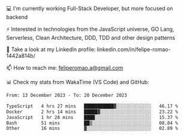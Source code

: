 💻 I'm currently working Full-Stack Developer, but more focused on backend

⚡ Interested in technologies from the JavaScript universe, GO Lang, Serverless, Clean Architecture, DDD, TDD and other design patterns

👥 Take a look at my LinkedIn profile: linkedin.com/in/felipe-romao-1442a814b/

📫 How to reach me: feliperomao.a@gmail.com

📊 Check my stats from WakaTime (VS Code) and GitHub:

<!--START_SECTION:waka-->

```txt
From: 13 December 2023 - To: 20 December 2023

TypeScript   4 hrs 27 mins   ███████████▓░░░░░░░░░░░░░   46.17 %
Docker       2 hrs 14 mins   █████▓░░░░░░░░░░░░░░░░░░░   23.22 %
JavaScript   1 hr 28 mins    ████░░░░░░░░░░░░░░░░░░░░░   15.37 %
Bash         51 mins         ██▒░░░░░░░░░░░░░░░░░░░░░░   08.84 %
Other        16 mins         ▓░░░░░░░░░░░░░░░░░░░░░░░░   02.89 %
```

<!--END_SECTION:waka-->
